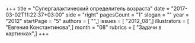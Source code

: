 +++
title = "Супергалактический определитель возраста"
date = "2017-03-02T11:22:37+03:00"
side = "right"
pagesCount = "1"
slogan = ""
year = "2012"
startPage = "5"
authors = [ "",]
issues = [ "2012_08",]
illustrators = [ "Евгения Константинова",]
month = "08"
rubrics = [ "Задачи в картинках",]
+++
